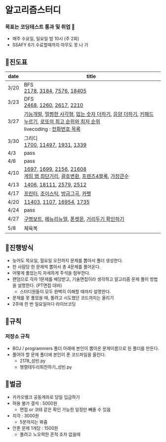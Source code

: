 # 알고리즘스터디

### 목표는 코딩테스트 통과 및 취업 🙏

* 매주 수요일, 일요일 밤 10시 (주 2회)
* SSAFY 6기 수료할때까지 아무도 못 나 가

## 🚩진도표

| date | title                                                        |
| ---- | ------------------------------------------------------------ |
| 3/20 | BFS <br />[2178](https://github.com/SSAFY6th-GJ/BOJ/tree/main/2178), [3184](https://github.com/SSAFY6th-GJ/BOJ/tree/main/3184), [7576](https://github.com/SSAFY6th-GJ/BOJ/tree/main/7576), [18405](https://github.com/SSAFY6th-GJ/BOJ/tree/main/18405) |
| 3/23 | DFS<br />[2468](https://github.com/SSAFY6th-GJ/BOJ/tree/main/2468), [1260](https://github.com/SSAFY6th-GJ/BOJ/tree/main/1260), [2617](https://github.com/SSAFY6th-GJ/BOJ/tree/main/2617), [2210](https://github.com/SSAFY6th-GJ/BOJ/tree/main/2210) |
| 3/27 | [기능개발](https://github.com/SSAFY6th-GJ/programmers/tree/main/기능개발), [멀쩡한 사각형](https://github.com/SSAFY6th-GJ/programmers/tree/main/멀쩡한%20사각형), [없는 숫자 더하기](https://github.com/SSAFY6th-GJ/programmers/tree/main/없는%20숫자%20더하기), [음양 더하기](https://github.com/SSAFY6th-GJ/programmers/tree/main/음양%20더하기), [키패드 누르기](https://github.com/SSAFY6th-GJ/programmers/tree/main/키패드%20누르기), [로또의 최고 순위와 최저 순위](https://github.com/SSAFY6th-GJ/programmers/tree/main/로또의%20최고%20순위와%20최저%20순위)<br />livecoding : [전화번호 목록](https://github.com/SSAFY6th-GJ/programmers/tree/main/전화번호%20목록) |
| 3/30 | 그리디<br />[1700](https://github.com/SSAFY6th-GJ/BOJ/tree/main/1700), [11497](https://github.com/SSAFY6th-GJ/BOJ/tree/main/11497), [1931](https://github.com/SSAFY6th-GJ/BOJ/tree/main/1931), [1339](https://github.com/SSAFY6th-GJ/BOJ/tree/main/1339) |
| 4/3  | pass                                                         |
| 4/6  | pass                                                         |
| 4/10 | [1697](https://github.com/SSAFY6th-GJ/BOJ/tree/main/1697), [1699](https://github.com/SSAFY6th-GJ/BOJ/tree/main/1699), [2156](https://github.com/SSAFY6th-GJ/BOJ/tree/main/2156), [21608](https://github.com/SSAFY6th-GJ/BOJ/tree/main/21608)<br />[게임 맵 최단거리](https://github.com/SSAFY6th-GJ/programmers/tree/main/게임%20맵%20최단거리), [괄호변환](https://github.com/SSAFY6th-GJ/programmers/tree/main/괄호변환), [프렌즈4블록](https://github.com/SSAFY6th-GJ/programmers/tree/main/프렌즈4블록), [가장큰수](https://github.com/SSAFY6th-GJ/programmers/tree/main/가장큰수) |
| 4/13 | [1406](https://github.com/SSAFY6th-GJ/BOJ/tree/main/1406), [18111](https://github.com/SSAFY6th-GJ/BOJ/tree/main/18111), [2579](https://github.com/SSAFY6th-GJ/BOJ/tree/main/2579), [2512](https://github.com/SSAFY6th-GJ/BOJ/tree/main/2512) |
| 4/17 | [프린터](https://github.com/SSAFY6th-GJ/programmers/tree/main/프린터), [조이스틱](https://github.com/SSAFY6th-GJ/programmers/tree/main/조이스틱), [방금그곡](https://github.com/SSAFY6th-GJ/programmers/tree/main/방금그곡), [카펫](https://github.com/SSAFY6th-GJ/programmers/tree/main/카펫) |
| 4/20 | [11403](https://github.com/SSAFY6th-GJ/BOJ/tree/main/11403), [1107](https://github.com/SSAFY6th-GJ/BOJ/tree/main/1107), [16954](https://github.com/SSAFY6th-GJ/BOJ/tree/main/16954), [1735](https://github.com/SSAFY6th-GJ/BOJ/tree/main/1735) |
| 4/24 | pass                                                         |
| 4/27 | [구명보트](https://github.com/SSAFY6th-GJ/programmers/tree/main/%EA%B5%AC%EB%AA%85%EB%B3%B4%ED%8A%B8), [메뉴리뉴얼](https://github.com/SSAFY6th-GJ/programmers/tree/main/%EB%A9%94%EB%89%B4%EB%A6%AC%EB%89%B4%EC%96%BC), [폰켓몬](https://github.com/SSAFY6th-GJ/programmers/tree/main/%ED%8F%B0%EC%BC%93%EB%AA%AC), [거리두기 확인하기](https://github.com/SSAFY6th-GJ/programmers/tree/main/%EA%B1%B0%EB%A6%AC%EB%91%90%EA%B8%B0%20%ED%99%95%EC%9D%B8%ED%95%98%EA%B8%B0) |
| 5/8  | 체육복                                                       |

## 🚩진행방식

* 늦어도 목요일, 월요일 오전까지 문제를 뽑아서 폴더 생성한다.
* 한 사람당 한 문제씩 뽑아서 총 4문제를 풀어온다.
* 어떻게 풀었는지 자세하게 주석을 첨부한다.
* 랜덤으로 각자 1문제를 배당받고, 기술면접이라 생각하고 알고리즘 문제 풀이 방법을 설명한다. (PT면접 대비)
  * 스터디원들이 모두 완벽히 이해할 때까지 설명한다.
* 문제를 못 풀었을 때, 풀려고 시도했던 코드까지는 올리기
* 2주에 한 번 일요일마다 라이브코딩

## 🚩규칙

### 저장소 규칙

* BOJ / programmers 폴더 아래에 본인이 뽑아온 문제이름으로 된 폴더를 만든다.
* 풀어야 할 문제 폴더에 본인이 푼 코드파일을 올린다.
  * 2178_성빈.py
  * 행렬테두리회전하기_성빈.py

## 🚩벌금

* 카카오뱅크 공동계좌로 당일 입금하기
* 허용 불가 결석 : 5000원
  * 면접 or 코테 같은 확인 가능한 일정만 빼줄 수 있음
* 지각 : 3000원
  * 5분까지는 봐줌
* 안푼 문제 1개당 : 1500원
  * 풀려고 노오력한 흔적 조차 없을때

